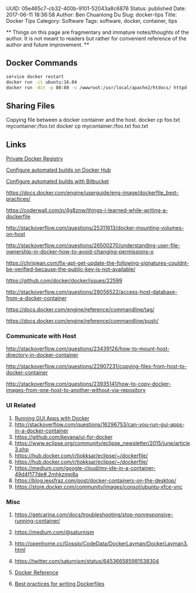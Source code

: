 UUID: 05e465c7-cb32-400b-9101-52043a8c6876
Status: published
Date: 2017-06-11 18:36:58
Author: Ben Chuanlong Du
Slug: docker-tips
Title: Docker Tips
Category: Software
Tags: software, docker, container, tips

**
Things on this page are
fragmentary and immature notes/thoughts of the author.
It is not meant to readers
but rather for convenient reference of the author and future improvement.
**



## Docker Commands

```bash
service docker restart
docker run -it ubuntu:16.04
docker run -dit -p 80:80 -v /wwwroot:/usr/local/apache2/htdocs/ httpd
```

## Sharing Files

Copying file between a docker container and the host.
docker cp foo.txt mycontainer:/foo.txt 
docker cp mycontainer:/foo.txt foo.txt


## Links

[Private Docker Registry](https://docs.docker.com/registry/deploying/)

[Configure automated builds on Docker Hub](https://docs.docker.com/docker-hub/builds/)

[Configure automated builds with Bitbucket](https://docs.docker.com/docker-hub/bitbucket/)

https://docs.docker.com/engine/userguide/eng-image/dockerfile_best-practices/

https://coderwall.com/p/4g8znw/things-i-learned-while-writing-a-dockerfile

http://stackoverflow.com/questions/25311613/docker-mounting-volumes-on-host

http://stackoverflow.com/questions/26500270/understanding-user-file-ownership-in-docker-how-to-avoid-changing-permissions-o

https://chrisjean.com/fix-apt-get-update-the-following-signatures-couldnt-be-verified-because-the-public-key-is-not-available/

https://github.com/docker/docker/issues/22599

http://stackoverflow.com/questions/28056522/access-host-database-from-a-docker-container

https://docs.docker.com/engine/reference/commandline/tag/

https://docs.docker.com/engine/reference/commandline/push/

### Communicate with Host

http://stackoverflow.com/questions/23439126/how-to-mount-host-directory-in-docker-container

http://stackoverflow.com/questions/22907231/copying-files-from-host-to-docker-container

http://stackoverflow.com/questions/23935141/how-to-copy-docker-images-from-one-host-to-another-without-via-repository

### UI Related

1. [Running GUI Apps with Docker](http://fabiorehm.com/blog/2014/09/11/running-gui-apps-with-docker/)
2. <http://stackoverflow.com/questions/16296753/can-you-run-gui-apps-in-a-docker-container>
2. <https://github.com/kevana/ui-for-docker>
2. <https://www.eclipse.org/community/eclipse_newsletter/2015/june/article3.php>
2. <https://hub.docker.com/r/tiokksar/eclipse/~/dockerfile/>
2. <https://hub.docker.com/r/tiokksar/eclipse/~/dockerfile/>
2. <https://medium.com/google-cloud/my-ide-in-a-container-49d4f177de#.2mhkzmp8a>
2. <https://blog.jessfraz.com/post/docker-containers-on-the-desktop/>
2. <https://store.docker.com/community/images/consol/ubuntu-xfce-vnc>

### Misc

1. <https://getcarina.com/docs/troubleshooting/stop-nonresponsive-running-container/>
2. <https://medium.com/@saturnism> 
3. <http://openhome.cc/Gossip/CodeData/DockerLayman/DockerLayman3.html>
4. <https://twitter.com/saturnism/status/645366585981538304>


1. [Docker Reference](https://docs.docker.com/engine/reference/builder/)

2. [Best practices for writing Dockerfiles](https://docs.docker.com/engine/userguide/eng-image/dockerfile_best-practices/)

